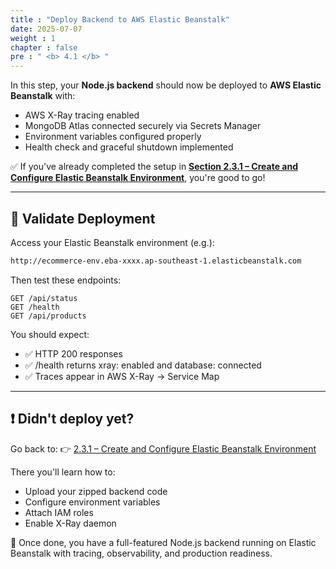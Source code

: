 ```yaml
---
title : "Deploy Backend to AWS Elastic Beanstalk"
date: 2025-07-07
weight : 1
chapter : false
pre : " <b> 4.1 </b> "
---
```


In this step, your **Node.js backend** should now be deployed to **AWS Elastic Beanstalk** with:

- AWS X-Ray tracing enabled  
- MongoDB Atlas connected securely via Secrets Manager  
- Environment variables configured properly  
- Health check and graceful shutdown implemented

✅ If you've already completed the setup in [**Section 2.3.1 – Create and Configure Elastic Beanstalk Environment**](../../2-preparation/2.3-create-beanstalk/2.3.1-create-eb-env/), you're good to go!

---

## 🧪 Validate Deployment

Access your Elastic Beanstalk environment (e.g.):

```bash
http://ecommerce-env.eba-xxxx.ap-southeast-1.elasticbeanstalk.com
```

Then test these endpoints:

```http
GET /api/status
GET /health
GET /api/products
```

You should expect:

- ✅ HTTP 200 responses
- ✅ /health returns xray: enabled and database: connected
- ✅ Traces appear in AWS X-Ray → Service Map

---

## ❗ Didn't deploy yet?

Go back to:
👉 [2.3.1 – Create and Configure Elastic Beanstalk Environment](../../2-preparation/2.3-create-beanstalk/2.3.1-create-eb-env/)

There you'll learn how to:

- Upload your zipped backend code
- Configure environment variables
- Attach IAM roles
- Enable X-Ray daemon

🎉 Once done, you have a full-featured Node.js backend running on Elastic Beanstalk with tracing, observability, and production readiness.
